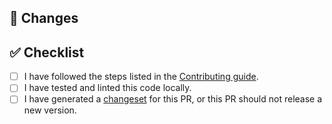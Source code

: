 ## 🎯 Changes

<!-- What changes are made in this PR? Is it a feature or a package submission? -->

## ✅ Checklist

- [ ] I have followed the steps listed in the [Contributing guide](https://github.com/TanStack/form/blob/main/CONTRIBUTING.md).
- [ ] I have tested and linted this code locally.
- [ ] I have generated a [changeset](https://github.com/changesets/changesets/blob/main/docs/adding-a-changeset.md) for this PR, or this PR should not release a new version.
